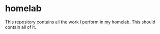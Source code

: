 # homelab
This repository contains all the work I perform in my homelab. This should contain all of it.
